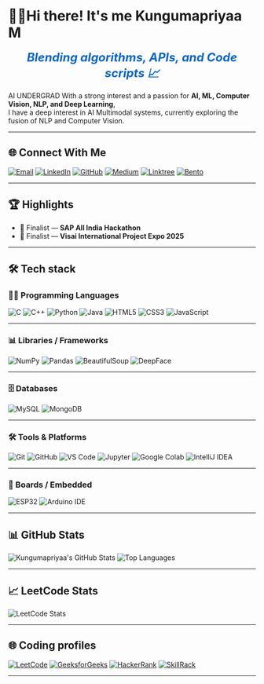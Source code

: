 # 👩‍💻Hi there! It's me Kungumapriyaa M
<p align="center">
  <i><b><span style="font-size:24px; color:#0a66c2;">
    Blending algorithms, APIs, and Code scripts 📈
  </span></b></i>
</p>


AI UNDERGRAD With a strong interest and a passion for **AI, ML, Computer Vision, NLP, and Deep Learning**,  
I have a deep interest in AI Multimodal systems, currently exploring the fusion of NLP and Computer Vision.

---
## 🌐 Connect With Me

[![Email](https://img.shields.io/badge/Email-D14836?style=for-the-badge&logo=gmail&logoColor=white)](mailto:kungumapriyaamkp5@gmail.com)
[![LinkedIn](https://img.shields.io/badge/LinkedIn-0A66C2?style=for-the-badge&logo=linkedin&logoColor=white)](https://www.linkedin.com/in/kungumapriyaa-m-197027328/)
[![GitHub](https://img.shields.io/badge/GitHub-181717?style=for-the-badge&logo=github&logoColor=white)](https://github.com/KungumapriyaaMKP)
[![Medium](https://img.shields.io/badge/Medium-12100E?style=for-the-badge&logo=medium&logoColor=white)](https://medium.com/@kungumapriyaamkp5)
[![Linktree](https://img.shields.io/badge/Linktree-39E09B?style=for-the-badge&logo=linktree&logoColor=white)](https://linktr.ee/kungumapriyaa)
[![Bento](https://img.shields.io/badge/Bento-000000?style=for-the-badge&logo=bento&logoColor=white)](https://bento.me/kungumapriyaa)


---

## 🏆 Highlights  
- 🥇 Finalist — **SAP All India Hackathon**  
- 🏅 Finalist — **Visai International Project Expo 2025**  

---

## 🛠️ Tech stack

### 🧑‍💻 Programming Languages
![C](https://img.shields.io/badge/C-00599C?style=for-the-badge&logo=c&logoColor=white)
![C++](https://img.shields.io/badge/C++-00599C?style=for-the-badge&logo=cplusplus&logoColor=white)
![Python](https://img.shields.io/badge/Python-3670A0?style=for-the-badge&logo=python&logoColor=fff)
![Java](https://img.shields.io/badge/Java-ED8B00?style=for-the-badge&logo=java&logoColor=white)
![HTML5](https://img.shields.io/badge/HTML5-E34F26?style=for-the-badge&logo=html5&logoColor=white)
![CSS3](https://img.shields.io/badge/CSS3-1572B6?style=for-the-badge&logo=css3&logoColor=white)
![JavaScript](https://img.shields.io/badge/JavaScript-323330?style=for-the-badge&logo=javascript&logoColor=F7DF1E)

---

### 📊 Libraries / Frameworks
![NumPy](https://img.shields.io/badge/NumPy-013243?style=for-the-badge&logo=numpy&logoColor=white)
![Pandas](https://img.shields.io/badge/Pandas-150458?style=for-the-badge&logo=pandas&logoColor=white)
![BeautifulSoup](https://img.shields.io/badge/BeautifulSoup-ffdb58?style=for-the-badge&logo=python&logoColor=black)
![DeepFace](https://img.shields.io/badge/DeepFace-black?style=for-the-badge&logo=deepnote&logoColor=white)

---

### 🗄️ Databases
![MySQL](https://img.shields.io/badge/MySQL-00758F?style=for-the-badge&logo=mysql&logoColor=white)
![MongoDB](https://img.shields.io/badge/MongoDB-4EA94B?style=for-the-badge&logo=mongodb&logoColor=white)

---

### 🛠️ Tools & Platforms
![Git](https://img.shields.io/badge/Git-F05032?style=for-the-badge&logo=git&logoColor=white)
![GitHub](https://img.shields.io/badge/GitHub-181717?style=for-the-badge&logo=github&logoColor=white)
![VS Code](https://img.shields.io/badge/VSCode-007ACC?style=for-the-badge&logo=visual-studio-code&logoColor=white)
![Jupyter](https://img.shields.io/badge/Jupyter-F37626?style=for-the-badge&logo=jupyter&logoColor=white)
![Google Colab](https://img.shields.io/badge/Colab-F9AB00?style=for-the-badge&logo=google-colab&logoColor=white)
![IntelliJ IDEA](https://img.shields.io/badge/IntelliJIDEA-000000.svg?style=for-the-badge&logo=intellij-idea&logoColor=white)

---

### 🔌 Boards / Embedded
![ESP32](https://img.shields.io/badge/ESP32-Microcontroller-00979D?style=for-the-badge&logo=arduino&logoColor=white)
![Arduino IDE](https://img.shields.io/badge/Arduino-00979D?style=for-the-badge&logo=arduino&logoColor=white)

---

## 📊 GitHub Stats

![Kungumapriyaa's GitHub Stats](https://github-readme-stats.vercel.app/api?username=KungumapriyaaMKP&show_icons=true&theme=radical)
![Top Languages](https://github-readme-stats.vercel.app/api/top-langs/?username=KungumapriyaaMKP&layout=compact&theme=radical)


---

## 📈 LeetCode Stats

![LeetCode Stats](https://leetcard.jacoblin.cool/KungumapriyaaMKP?ext=heatmap&theme=unicorn&animation=true&hide=recent)


---

## 🌐 Coding profiles

[![LeetCode](https://img.shields.io/badge/LeetCode-FFA116?style=for-the-badge&logo=leetcode&logoColor=black)](https://leetcode.com/kungumapriyaa/)
[![GeeksforGeeks](https://img.shields.io/badge/GeeksforGeeks-14A800?style=for-the-badge&logo=geeksforgeeks&logoColor=white)](https://www.geeksforgeeks.org/user/kungumaprhukh/)
[![HackerRank](https://img.shields.io/badge/HackerRank-2EC866?style=for-the-badge&logo=HackerRank&logoColor=white)](https://www.hackerrank.com/profile/kungumapriyaamk1)
[![SkillRack](https://img.shields.io/badge/SkillRack-9B59B6?style=for-the-badge)](https://www.skillrack.com/faces/resume.xhtml?id=514449&key=8f4e2881e245f3050c2ca9930a692a0dc7cfb6db)


---

